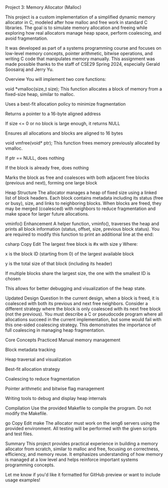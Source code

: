 Project 3: Memory Allocator (Malloc)

This project is a custom implementation of a simplified dynamic memory allocator in C, modeled after how malloc and free work in standard C libraries. The goal is to simulate memory allocation and freeing while exploring how real allocators manage heap space, perform coalescing, and avoid fragmentation.

It was developed as part of a systems programming course and focuses on low-level memory concepts, pointer arithmetic, bitwise operations, and writing C code that manipulates memory manually. This assignment was made possible thanks to the staff of CSE29 Spring 2024, especially Gerald Soosairaj and Jerry Yu.

Overview
You will implement two core functions:

void *vmalloc(size_t size);
This function allocates a block of memory from a fixed-size heap, similar to malloc.

Uses a best-fit allocation policy to minimize fragmentation

Returns a pointer to a 16-byte aligned address

If size <= 0 or no block is large enough, it returns NULL

Ensures all allocations and blocks are aligned to 16 bytes

void vmfree(void* ptr);
This function frees memory previously allocated by vmalloc.

If ptr == NULL, does nothing

If the block is already free, does nothing

Marks the block as free and coalesces with both adjacent free blocks (previous and next), forming one large block

Heap Structure
The allocator manages a heap of fixed size using a linked list of block headers. Each block contains metadata including its status (free or busy), size, and links to neighboring blocks. When blocks are freed, they may be merged (coalesced) with neighbors to reduce fragmentation and make space for larger future allocations.

vminfo() Enhancement
A helper function, vminfo(), traverses the heap and prints all block information (status, offset, size, previous block status). You are required to modify this function to print an additional line at the end:

csharp
Copy
Edit
The largest free block is #x with size y
Where:

x is the block ID (starting from 0) of the largest available block

y is the total size of that block (including its header)

If multiple blocks share the largest size, the one with the smallest ID is chosen

This allows for better debugging and visualization of the heap state.

Updated Design Question
In the current design, when a block is freed, it is coalesced with both its previous and next free neighbors. Consider a different strategy where the block is only coalesced with its next free block (not the previous). You must describe a C or pseudocode program where all allocations succeed in the current implementation, but some would fail with this one-sided coalescing strategy. This demonstrates the importance of full coalescing in managing heap fragmentation.

Core Concepts Practiced
Manual memory management

Block metadata tracking

Heap traversal and visualization

Best-fit allocation strategy

Coalescing to reduce fragmentation

Pointer arithmetic and bitwise flag management

Writing tools to debug and display heap internals

Compilation
Use the provided Makefile to compile the program. Do not modify the Makefile.

go
Copy
Edit
make
The allocator must work on the ieng6 servers using the provided environment. All testing will be performed with the given scripts and test files.

Summary
This project provides practical experience in building a memory allocator from scratch, similar to malloc and free, focusing on correctness, efficiency, and memory reuse. It emphasizes understanding of how memory is managed at a low level and helps reinforce important systems programming concepts.

Let me know if you'd like it formatted for GitHub preview or want to include usage examples!
